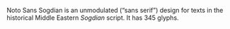 Noto Sans Sogdian is an unmodulated (“sans serif”) design for texts in the historical Middle Eastern _Sogdian_ script. It has 345 glyphs.